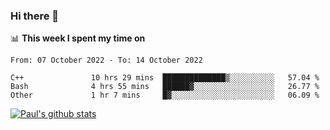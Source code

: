 ### Hi there 👋

📊 **This week I spent my time on**
<!--START_SECTION:waka-->

```text
From: 07 October 2022 - To: 14 October 2022

C++               10 hrs 29 mins  ██████████████▒░░░░░░░░░░   57.04 %
Bash              4 hrs 55 mins   ██████▓░░░░░░░░░░░░░░░░░░   26.77 %
Other             1 hr 7 mins     █▓░░░░░░░░░░░░░░░░░░░░░░░   06.09 %
```

<!--END_SECTION:waka-->


[![Paul's github stats](https://github-readme-stats.vercel.app/api?username=mickeyouyou&theme=dracula&show_icons=true)](https://github.com/anuraghazra/github-readme-stats)
